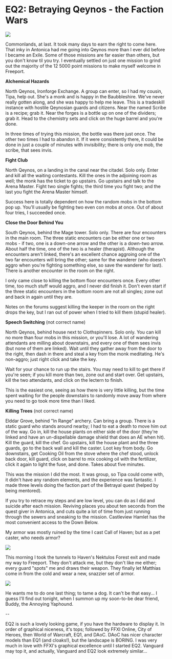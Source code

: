 # EQ2: Betraying Qeynos - the Faction Wars

![](../images/betray-cl.jpg)

Commonlands, at last. It took many days to earn the right to come here. That inky in Antonica had me going into Qeynos more than I ever did before I became an Exile. Some of those missions are far easier than others, but you don't know til you try. I eventually settled on just one mission to grind out the majority of the 12 5000 point missions to make myself welcome in Freeport.

**Alchemical Hazards**

North Qeynos, Ironforge Exchange. A group can enter, so I had my cousin, Tipa, help out. She's a monk and is happy in the Baubbleshire. We've never really gotten along, and she was happy to help me leave. This is a tradeskill instance with hostile Qeynosian guards and citizens. Near the named Scribe is a recipe; grab it. Near the forges is a bottle up on one of the dividers; grab it. Head to the chemistry sets and click on the huge barrel and you're done.

In three times of trying this mission, the bottle was there just once. The other two times I had to abandon it. If it were consistently there, it could be done in just a couple of minutes with invisibility; there is only one mob, the scribe, that sees invis.

**Fight Club**

North Qeynos, on a landing in the canal near the citadel. Solo only. Enter and kill all the waiting contestants. Kill the ones in the adjoining room as well; the monk has the ticket to go upstairs. Go upstairs and talk to the Arena Master. Fight two single fights; the third time you fight two; and the last you fight the Arena Master himself.

Success here is totally dependent on how the random mobs in the bottom pop up. You'll usually be fighting two even con mobs at once. Out of about four tries, I succeeded once.

**Close the Door Behind You**

South Qeynos, behind the Mage tower. Solo only. There are four encounters in the main room. The three static encounters can be either one or two mobs - if two, one is a down-one arrow and the other is a down-two arrow. About half the time, one of the two is a healer (therapist). Although the encounters aren't linked, there's an excellent chance aggroing one of the two far encounters will bring the other; same for the wanderer (who doesn't aggro when you're fighting something else, so save the wanderer for last). There is another encounter in the room on the right.

I only came close to killing the bottom floor encounters once. Every other time, too much stuff would aggro, and I never did finish it. Don't even start if the three static encounters in the bottom room are not all singles; zone out and back in again until they are.

Notes on the forums suggest killing the keeper in the room on the right drops the key, but I ran out of power when I tried to kill them (stupid healer).

**Speech Switching** (not correct name)

North Qeynos, behind house next to Clothspinners. Solo only. You can kill no more than four mobs in this mission, or you'll lose. A lot of wandering attendants are milling about downstairs, and every one of them sees invis (but none of them are linked). Wait until they gather away from the door to the right, then dash in there and steal a key from the monk meditating. He's non-aggro; just right click and take the key.

Wait for your chance to run up the stairs. You may need to kill to get there if you're seen; if you kill more than two, zone out and start over. Get upstairs, kill the two attendants, and click on the lectern to finish.

This is the easiest one, seeing as how there is very little killing, but the time spent waiting for the people downstairs to randomly move away from where you need to go took more time than I liked.

**Killing Trees** (not correct name)

Elddar Grove, behind "In Range" archery. Can bring a group. There is a static guard who stands around nearby; I had to eat a death to move him out of the way. Go in, kill the house plants on either side of the door (they're linked and have an un-dispellable damage shield that does an AE when hit). Kill the guard, kill the chef. Go upstairs, kill the house plant and the three guards, go to the back wall and kill the caster. Loot key from body. Go downstairs, get Cooking Oil from the stove where the chef stood, unlock back door, kill guard, click on barrel to mix cooking oil with the fertilizer, click it again to light the fuse, and done. Takes about five minutes.

This was the mission I did the most. It was group, so Tipa could come with, it didn't have any random elements, and the experience was fantastic. I made three levels doing the faction part of the Betrayal quest (helped by being mentored).

If you try to retrace my steps and are low level, you can do as I did and suicide after each mission. Reviving places you about ten seconds from the quest giver in Antonica, and cuts quite a lot of time from just running through the sewers and sneaking to the mission. Castleview Hamlet has the most convenient access to the Down Below.

My armor was mostly ruined by the time I cast Call of Haven; but as a pet caster, who needs armor?

![](../images/betray-matthias.jpg)

This morning I took the tunnels to Haven's Nektulos Forest exit and made my way to Freeport. They don't attack me, but they don't like me either; every guard "spots" me and draws their weapon. They finally let Matthias come in from the cold and wear a new, snazzier set of armor.

![](../images/betray-dog.jpg)

He wants me to do one last thing; to tame a dog. It can't be that easy... I guess I'll find out tonight, when I summon up my soon-to-be dear friend, Buddy, the Annoying Yaphound.

--

EQ2 is such a lovely looking game, if you have the hardware to display it. In order of graphical niceness, it's tops; followed by FFXI Online, City of Heroes, then World of Warcraft, EQ1, and DAoC. DAoC has nicer character models than EQ1 (and cloaks!), but the landscape is BORING. I was very much in love with FFXI's graphical excellence until I started EQ2. Vanguard may top it, and actually, Vanguard and EQ2 look extremely similar...
